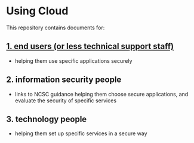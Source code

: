 # Using Cloud

This repository contains documents for:

## [1. end users (or less technical support staff)](help-for-end-users)
 - helping them use specific applications securely

## 2. information security people
 - links to NCSC guidance helping them choose secure applications, and evaluate the security of specific services

## 3. technology people
 - helping them set up specific services in a secure way